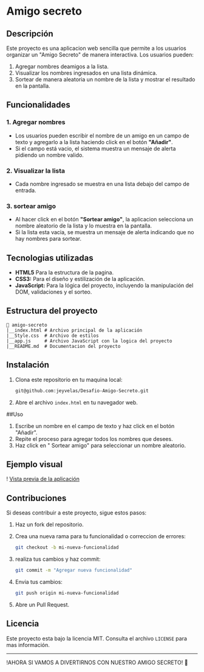 # Amigo secreto 

## Descripción 

Este proyecto es una aplicacion web sencilla que permite a los usuarios organizar un "Amigo Secreto" de manera interactiva. Los usuarios pueden:

1. Agregar nombres deamigos a la lista.
2. Visualizar los nombres ingresados en una lista dinámica.
3. Sortear de manera aleatoria un nombre de la lista y mostrar el resultado en la pantalla.

## Funcionalidades 

### 1. Agregar nombres 
- Los usuarios pueden escribir el nombre de un amigo en un campo de texto y agregarlo a la lista haciendo click en el botón **"Añadir"**.
- Si el campo está vacio, el sistema muestra un mensaje de alerta pidiendo un nombre valido.

### 2. Visualizar la lista 
- Cada nombre ingresado se muestra en una lista debajo del campo de entrada.

### 3. sortear amigo 
- Al hacer click en el botón **"Sortear amigo"**, la aplicacion selecciona un nombre aleatorio de la lista y lo muestra en la pantalla.
- Si la lista esta vacia, se muestra un mensaje de alerta indicando que no hay nombres para sortear.

## Tecnologias utilizadas 

- **HTML5** Para la estructura de la pagina.
- **CSS3:** Para el diseño y estilización de la aplicación.
- **JavaScript:** Para la lógica del proyecto, incluyendo la manipulación del DOM, validaciones y el sorteo.

## Estructura del proyecto 

```
📁 amigo-secreto
|__index.html # Archivo principal de la aplicación
|__Style.css  # Archivo de estilos
|__app.js     # Archivo JavaScript con la logica del proyecto
|__README.md  # Documentacion del proyecto
```

## Instalación 

1. Clona este repositorio en tu maquina local:
   ```bash
   git@github.com:jeyvelas/Desafio-Amigo-Secreto.git
   ```
2. Abre el archivo `index.html` en tu navegador web.

##Uso 

1. Escribe un nombre en el campo de texto y haz click en el botón "Añadir".
2. Repite el proceso para agregar todos los nombres que desees.
3. Haz click en " Sortear amigo" para seleccionar un nombre aleatorio. 

## Ejemplo visual 

! [Vista previa de la aplicación](https://jeyvelas.github.io/Desafio-Amigo-Secreto/)

## Contribuciones 

Si deseas contribuir a este proyecto, sigue estos pasos: 

1. Haz un fork del repositorio.
2. Crea una nueva rama para tu funcionalidad o correccion de errores:
   ```bash
   git checkout -b mi-nueva-funcionalidad
   ```

3. realiza tus cambios y haz commit:
   ```bash
   git commit -m "Agregar nueva funcionalidad"
   ```
4. Envia tus cambios:
   ```bash
   git push origin mi-nueva-funcionalidad
   ```
5. Abre un Pull Request.

## Licencia 

Este proyecto esta bajo la licencia MIT. Consulta el archivo `LICENSE` para mas información. 

---

!AHORA SI VAMOS A DIVERTIRNOS CON NUESTRO AMIGO SECRETO! 🥳



